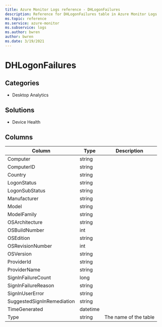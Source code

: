 ```yaml
---
title: Azure Monitor Logs reference - DHLogonFailures
description: Reference for DHLogonFailures table in Azure Monitor Logs.
ms.topic: reference
ms.service: azure-monitor
ms.subservice: logs
ms.author: bwren
author: bwren
ms.date: 3/19/2021
---
```


# DHLogonFailures

 

## Categories

- Desktop Analytics
## Solutions

- Device Health




## Columns

|Column|Type|Description|
|---|---|---|
|Computer|string||
|ComputerID|string||
|Country|string||
|LogonStatus|string||
|LogonSubStatus|string||
|Manufacturer|string||
|Model|string||
|ModelFamily|string||
|OSArchitecture|string||
|OSBuildNumber|int||
|OSEdition|string||
|OSRevisionNumber|int||
|OSVersion|string||
|ProviderId|string||
|ProviderName|string||
|SignInFailureCount|long||
|SignInFailureReason|string||
|SignInUserError|string||
|SuggestedSignInRemediation|string||
|TimeGenerated|datetime||
|Type|string|The name of the table|
